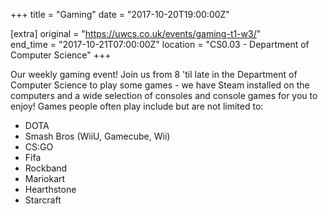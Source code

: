 +++
title = "Gaming"
date = "2017-10-20T19:00:00Z"

[extra]
original = "https://uwcs.co.uk/events/gaming-t1-w3/"    
end_time = "2017-10-21T07:00:00Z"
location = "CS0.03 - Department of Computer Science"
+++

Our weekly gaming event\! Join us from 8 'til late in the Department of Computer Science to play some games - we have Steam installed on the computers and a wide selection of consoles and console games for you to enjoy\! Games people often play include but are not limited to:

  - DOTA  
  - Smash Bros (WiiU, Gamecube, Wii)  
  - CS:GO  
  - Fifa  
  - Rockband  
  - Mariokart  
  - Hearthstone  
  - Starcraft

